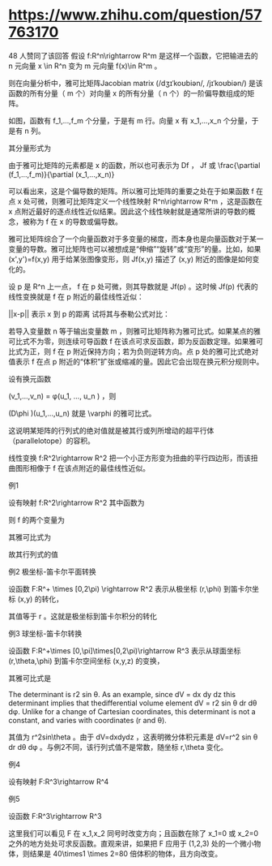 # https://www.zhihu.com/question/57763170

48 人赞同了该回答
假设 f:R^n\rightarrow R^m 是这样一个函数，它把输进去的 n 元向量 x \in R^n 变为 m 元向量 f(x)\in R^m 。



则在向量分析中，雅可比矩阵Jacobian matrix (/dʒɪˈkoʊbiən/, /jɪˈkoʊbiən/) 是该函数的所有分量（ m 个）对向量 x 的所有分量（ n 个）的一阶偏导数组成的矩阵。


如图，函数有 f_1,...,f_m 个分量，于是有 m 行。向量 x 有 x_1,...,x_n 个分量，于是有 n 列。

其分量形式为




由于雅可比矩阵的元素都是 x 的函数，所以也可表示为 Df ， Jf 或 \frac{\partial (f_1,...,f_m)}{\partial (x_1,...,x_n)}

可以看出来，这是个偏导数的矩阵。所以雅可比矩阵的重要之处在于如果函数 f 在点 x 处可微，则雅可比矩阵定义一个线性映射 R^n\rightarrow R^m ，这是函数在 x 点附近最好的逐点线性近似结果。因此这个线性映射就是通常所讲的导数的概念，被称为 f 在 x 的导数或偏导数。

雅可比矩阵综合了一个向量函数对于多变量的梯度，而本身也是向量函数对于某一变量的导数。雅可比矩阵也可以被想成是“伸缩”“旋转”或“变形”的量。比如，如果 (x',y')=f(x,y) 用于给某张图像变形，则 Jf(x,y) 描述了 (x,y) 附近的图像是如何变化的。



设 p 是 R^n 上一点， f 在 p 处可微，则其导数就是 Jf(p) 。这时候 Jf(p) 代表的线性变换就是 f 在 p 附近的最佳线性近似：


||x-p|| 表示 x 到 p 的距离
试将其与泰勒公式对比：

若导入变量数 n 等于输出变量数 m ，则雅可比矩阵称为雅可比式。如果某点的雅可比式不为零，则连续可导函数 f 在该点可求反函数，即为反函数定理。如果雅可比式为正，则 f 在 p 附近保持方向；若为负则逆转方向。点 p 处的雅可比式绝对值表示 f 在点 p 附近的“体积”扩张或缩减的量。因此它会出现在换元积分规则中。

设有换元函数

(v_1,...,v_n) = φ(u_1, ..., u_n )  ，则


(D\phi )(u_1,...,u_n) 就是 \varphi 的雅可比式。

这说明某矩阵的行列式的绝对值就是被其行或列所增动的超平行体（parallelotope）的容积。






线性变换 f:R^2\rightarrow R^2 把一个小正方形变为扭曲的平行四边形，而该扭曲图形相像于 f 在该点附近的最佳线性近似。

例1

设有映射 f:R^2\rightarrow R^2 其中函数为


则 f 的两个变量为



其雅可比式为


故其行列式的值




例2 极坐标-笛卡尔平面转换

设函数 F:R^+ \times [0,2\pi) \rightarrow R^2 表示从极坐标 (r,\phi) 到笛卡尔坐标 (x,y) 的转化，



其值等于 r 。这就是极坐标到笛卡尔积分的转化




例3 球坐标-笛卡尔转换

设函数 F:R^+\times [0,\pi]\times[0,2\pi)\rightarrow R^3 表示从球面坐标 (r,\theta,\phi) 到笛卡尔空间坐标 (x,y,z) 的变换，


其雅可比式是


The determinant is r2 sin θ. As an example, since dV = dx dy dz this determinant implies that thedifferential volume element dV = r2 sin θ dr dθ dφ. Unlike for a change of Cartesian coordinates, this determinant is not a constant, and varies with coordinates (r and θ).

其值为 r^2sin\theta 。由于 dV=dxdydz ，这表明微分体积元素是 dV=r^2 sin θ dr dθ dφ 。与例2不同，该行列式值不是常数，随坐标 r,\theta 变化。



例4

设有映射 F:R^3\rightarrow R^4





例5

设函数 F:R^3\rightarrow R^3





这里我们可以看见 F 在 x_1,x_2 同号时改变方向；且函数在除了 x_1=0 或 x_2=0 之外的地方处处可求反函数。直观来讲，如果把 F 应用于 (1,2,3) 处的一个微小物体，则结果是 40\times1 \times 2=80 倍体积的物体，且方向改变。
